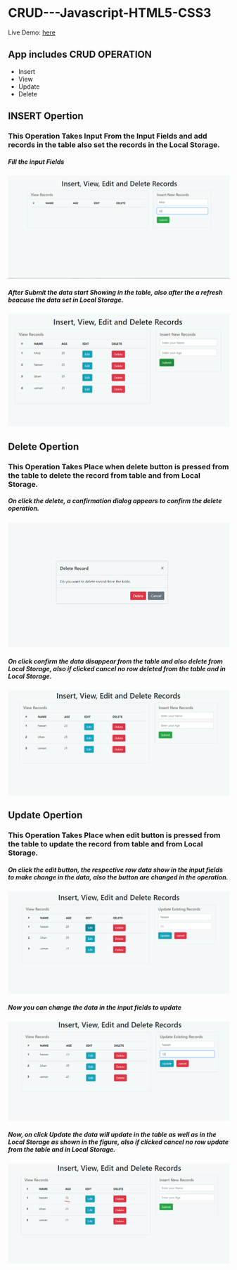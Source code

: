 # CRUD---Javascript-HTML5-CSS3


Live Demo: [here](https://erifranca.github.io/CRUD---Javascript-HTML5-CSS/)

## App includes CRUD OPERATION
 * Insert
 * View
 * Update
 * Delete
 
 
 ## INSERT Opertion
 
 ### This Operation Takes Input From the Input Fields and add records in the table also set the records in the Local Storage.
 
 ##### Fill the input Fields
 ![screenShotInsert](./images/s1.PNG)
 
 ##### After Submit the data start Showing in the table, also after the a refresh beacuse the data set in Local Storage. 
 ![screenShotInsert-View](./images/s2.PNG)
 
 
 ## Delete Opertion
 ### This Operation Takes Place when delete button is pressed from the table to delete the record from table and from Local Storage.
 
 ##### On click the delete, a confirmation dialog appears to confirm the delete operation.
 ![screenShotInsert](./images/s3.PNG)
 
 ##### On click confirm the data disappear from the table and also delete from Local Storage, also if clicked cancel no row deleted from the table and in Local Storage.
 ![screenShotInsert](./images/s4.PNG)
 
 
  ## Update Opertion
  ### This Operation Takes Place when edit button is pressed from the table to update the record from table and from Local Storage.
  
  ##### On click the edit button, the respective row data show in the input fields to make change in the data, also the button are changed in the operation.
  ![screenShotInsert](./images/s5.PNG)
 
  ##### Now you can change the data in the input fields to update 
  ![screenShotInsert](./images/s6.PNG)
  
  ##### Now, on click Update the data will update in the table as well as in the Local Storage as shown in the figure, also if clicked cancel no row update from the table and in Local Storage.
  ![screenShotInsert](./images/s7.PNG)

